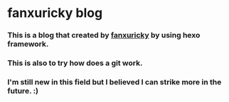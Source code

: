 # fanxuricky blog

### This is a blog that created by [fanxuricky](https://github.com/fanxuricky) by using hexo framework.
### This is also to try how does a git work.
### I'm still new in this field but I believed I can strike more in the future. :)
